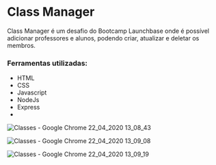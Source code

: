 # Class Manager

<p>Class Manager é um desafio do Bootcamp Launchbase onde é possível adicionar professores e alunos, podendo
criar, atualizar e deletar os membros.</p>

### Ferramentas utilizadas:

<ul>
    <li>HTML</li>
    <li>CSS</li>
    <li>Javascript</li>
    <li>NodeJs</li>
    <li>Express</li>
    <li></li>
</ul>

![Classes - Google Chrome 22_04_2020 13_08_43](https://user-images.githubusercontent.com/60411725/80006556-6820d180-849b-11ea-8179-5cf12539f589.png)

![Classes - Google Chrome 22_04_2020 13_09_08](https://user-images.githubusercontent.com/60411725/80006613-8090ec00-849b-11ea-8372-3fe4a9d7c77c.png)

![Classes - Google Chrome 22_04_2020 13_09_19](https://user-images.githubusercontent.com/60411725/80006640-8c7cae00-849b-11ea-8414-b6f612078d9d.png)

